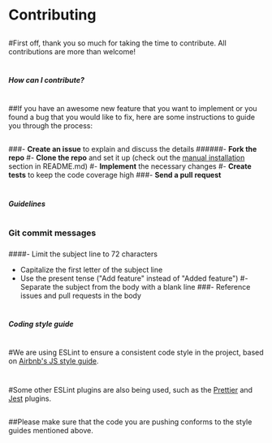 # Contributing
##
#First off, thank you so much for taking the time to contribute. All contributions are more than welcome!
#
##### How can I contribute?
#
##If you have an awesome new feature that you want to implement or you found a bug that you would like to fix, here are some instructions to guide you through the process:
##
###- **Create an issue** to explain and discuss the details
######- **Fork the repo**
#- **Clone the repo** and set it up (check out the [manual installation](https://github.com/hagopj13/node-express-boilerplate#manual-installation) section in README.md)
#- **Implement** the necessary changes
#- **Create tests** to keep the code coverage high
###- **Send a pull request**
#
##### Guidelines
#
### Git commit messages
#####
####- Limit the subject line to 72 characters
- Capitalize the first letter of the subject line
- Use the present tense ("Add feature" instead of "Added feature")
#- Separate the subject from the body with a blank line
###- Reference issues and pull requests in the body
#
##### Coding style guide
#
#We are using ESLint to ensure a consistent code style in the project, based on [Airbnb's JS style guide](https://github.com/airbnb/javascript/tree/master/packages/eslint-config-airbnb-base).
#
#Some other ESLint plugins are also being used, such as the [Prettier](https://github.com/prettier/eslint-plugin-prettier) and [Jest](https://github.com/jest-community/eslint-plugin-jest) plugins.
##
##Please make sure that the code you are pushing conforms to the style guides mentioned above.
